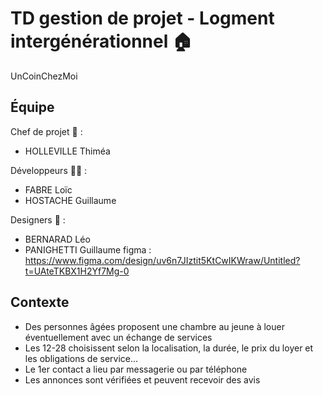 # TD gestion de projet - Logment intergénérationnel 🏠
UnCoinChezMoi

## Équipe

Chef de projet 👤 :
- HOLLEVILLE Thiméa

Développeurs 👩‍💻 :
- FABRE Loïc
- HOSTACHE Guillaume

Designers 🎨 :
- BERNARAD Léo
- PANIGHETTI Guillaume
figma : https://www.figma.com/design/uv6n7JIztit5KtCwIKWraw/Untitled?t=UAteTKBX1H2Yf7Mg-0

## Contexte
- Des personnes âgées proposent une chambre au jeune à louer éventuellement avec un échange de services
- Les 12-28 choisissent selon la localisation, la durée, le prix du loyer et les obligations de service…
- Le 1er contact a lieu par messagerie ou par téléphone
- Les annonces sont vérifiées et peuvent recevoir des avis

